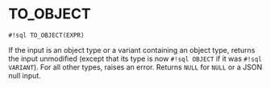 # TO_OBJECT

`#!sql TO_OBJECT(EXPR)`

If the input is an object type or a variant containing an object type, returns the input
unmodified (except that its type is now `#!sql OBJECT` if it was `#!sql VARIANT`). For
all other types, raises an error. Returns `NULL` for `NULL` or a JSON null input.
